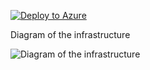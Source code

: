 [![Deploy to Azure](https://aka.ms/deploytoazurebutton)](https://portal.azure.com/#create/Microsoft.Template/uri/https%3A%2F%2Fraw.githubusercontent.com%2Fjimgodden%2FAzure_Networking_Labs%2Fmain%2FDeployment_Training%2FBGP_Lab%2Fsrc%2Fmain.json)


Diagram of the infrastructure

![Diagram of the infrastructure](diagram.drawio.png)
